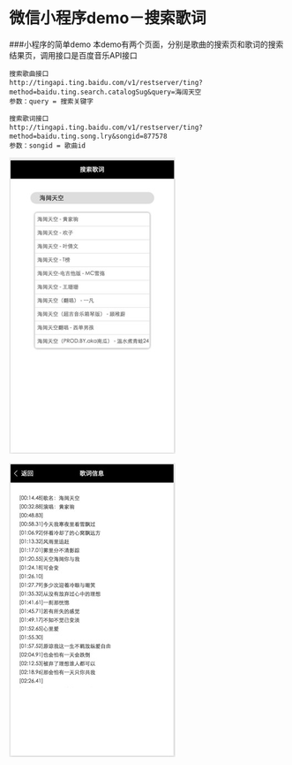 # 微信小程序demo－搜索歌词
###小程序的简单demo
本demo有两个页面，分别是歌曲的搜索页和歌词的搜索结果页，调用接口是百度音乐API接口

```
搜索歌曲接口
http://tingapi.ting.baidu.com/v1/restserver/ting?method=baidu.ting.search.catalogSug&query=海阔天空
参数：query = 搜索关键字
```

```
搜索歌词接口
http://tingapi.ting.baidu.com/v1/restserver/ting?method=baidu.ting.song.lry&songid=877578
参数：songid = 歌曲id
```


![Mou icon](./sl1.jpg)

![Mou icon](./sl2.jpg)
